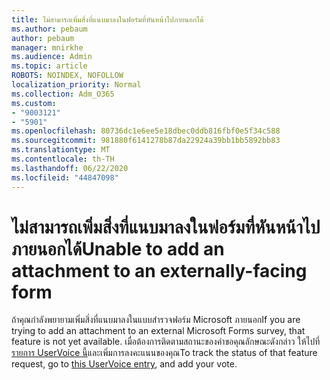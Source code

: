 ```yaml
---
title: ไม่สามารถเพิ่มสิ่งที่แนบมาลงในฟอร์มที่หันหน้าไปภายนอกได้
ms.author: pebaum
author: pebaum
manager: mnirkhe
ms.audience: Admin
ms.topic: article
ROBOTS: NOINDEX, NOFOLLOW
localization_priority: Normal
ms.collection: Adm_O365
ms.custom:
- "9003121"
- "5901"
ms.openlocfilehash: 80736dc1e6ee5e18dbec0ddb816fbf0e5f34c588
ms.sourcegitcommit: 981880f6141278b87da22924a39bb1bb5892bb83
ms.translationtype: MT
ms.contentlocale: th-TH
ms.lasthandoff: 06/22/2020
ms.locfileid: "44847098"
---
```

# <a name="unable-to-add-an-attachment-to-an-externally-facing-form"></a><span data-ttu-id="bc695-102">ไม่สามารถเพิ่มสิ่งที่แนบมาลงในฟอร์มที่หันหน้าไปภายนอกได้</span><span class="sxs-lookup"><span data-stu-id="bc695-102">Unable to add an attachment to an externally-facing form</span></span>

<span data-ttu-id="bc695-103">ถ้าคุณกําลังพยายามเพิ่มสิ่งที่แนบมาลงในแบบสํารวจฟอร์ม Microsoft ภายนอก</span><span class="sxs-lookup"><span data-stu-id="bc695-103">If you are trying to add an attachment to an external Microsoft Forms survey, that feature is not yet available.</span></span> <span data-ttu-id="bc695-104">เมื่อต้องการติดตามสถานะของคําขอคุณลักษณะดังกล่าว ให้ไปที่[รายการ UserVoice นี้](https://go.microsoft.com/fwlink/?linkid=2133069)และเพิ่มการลงคะแนนของคุณ</span><span class="sxs-lookup"><span data-stu-id="bc695-104">To track the status of that feature request, go to [this UserVoice entry](https://go.microsoft.com/fwlink/?linkid=2133069), and add your vote.</span></span>
